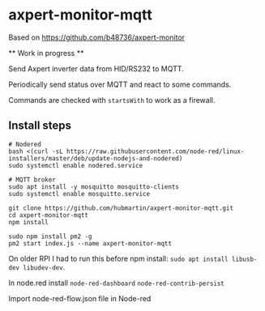 # axpert-monitor-mqtt

Based on https://github.com/b48736/axpert-monitor

** Work in progress **

Send Axpert inverter data from HID/RS232 to MQTT.

Periodically send status over MQTT and react to some commands.

Commands are checked with `startsWith` to work as a firewall.

## Install steps

```
# Nodered
bash <(curl -sL https://raw.githubusercontent.com/node-red/linux-installers/master/deb/update-nodejs-and-nodered)
sudo systemctl enable nodered.service

# MQTT broker
sudo apt install -y mosquitto mosquitto-clients
sudo systemctl enable mosquitto.service

git clone https://github.com/hubmartin/axpert-monitor-mqtt.git
cd axpert-monitor-mqtt
npm install

sudo npm install pm2 -g
pm2 start index.js --name axpert-monitor-mqtt
```
On older RPI I had to run this before npm install: `sudo apt install libusb-dev libudev-dev`.

In node.red install 
`node-red-dashboard`
`node-red-contrib-persist`

Import node-red-flow.json file in Node-red

